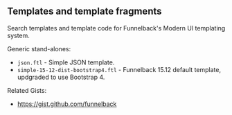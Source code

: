 ## Templates and template fragments

Search templates and template code for Funnelback's Modern UI templating system.

Generic stand-alones:
* `json.ftl` - Simple JSON template.
* `simple-15-12-dist-bootstrap4.ftl` - Funnelback 15.12 default template, updgraded to use Bootstrap 4.

Related Gists:
* https://gist.github.com/funnelback

